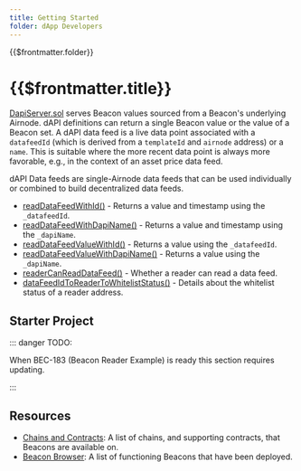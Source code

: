 ```yaml
---
title: Getting Started
folder: dApp Developers
---
```


<TitleSpan>{{$frontmatter.folder}}</TitleSpan>

# {{$frontmatter.title}}

<VersionWarning/>

<TocHeader />
<TOC class="table-of-contents" :include-level="[2,3]" />

[DapiServer.sol](hhttps://github.com/api3dao/airnode-protocol-v1/blob/v0.5.0/contracts/dapis/DapiServer.sol)
serves Beacon values sourced from a Beacon's underlying Airnode. dAPI
definitions can return a single Beacon value or the value of a Beacon set. A
dAPI data feed is a live data point associated with a `datafeedId` (which is
derived from a `templateId` and `airnode` address) or a `name`. This is suitable
where the more recent data point is always more favorable, e.g., in the context
of an asset price data feed.

dAPI Data feeds are single-Airnode data feeds that can be used individually or
combined to build decentralized data feeds.

- [readDataFeedWithId()](./read-data-feed-with-id.md) - Returns a value and
  timestamp using the `_datafeedId`.
- [readDataFeedWithDapiName()](./read-data-feed-with-dapi-name.md) - Returns a
  value and timestamp using the `_dapiName`.
- [readDataFeedValueWithId()](./read-data-feed-value-with-id.md) - Returns a
  value using the `_datafeedId`.
- [readDataFeedValueWithDapiName()](./read-data-feed-value-with-dapi-name.md) -
  Returns a value using the `_dapiName`.
- [readerCanReadDataFeed()](./reader-can-read-datafeed.md) - Whether a reader
  can read a data feed.
- [dataFeedIdToReaderToWhitelistStatus()](./data-feed-id-to-reader-to-whitelist-status.md) -
  Details about the whitelist status of a reader address.

## Starter Project

::: danger TODO:

When BEC-183 (Beacon Reader Example) is ready this section requires updating.

:::

## Resources

- [Chains and Contracts](../reference/chains.md): A list of chains, and
  supporting contracts, that Beacons are available on.
- [Beacon Browser](../reference/beacon-browser.md): A list of functioning
  Beacons that have been deployed.
